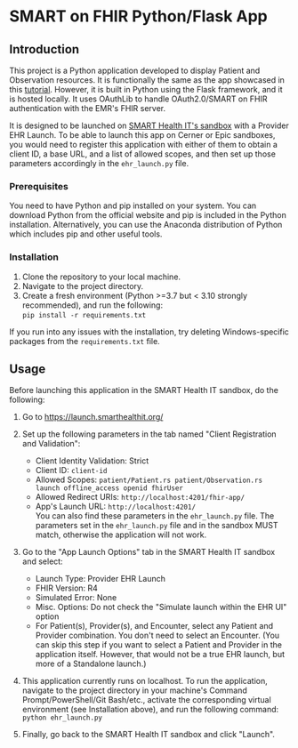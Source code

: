 # SMART on FHIR Python/Flask App

## Introduction

This project is a Python application developed to display Patient and Observation resources. It is functionally the same as the app showcased in this [tutorial](https://engineering.cerner.com/smart-on-fhir-tutorial/). However, it is built in Python using the Flask framework, and it is hosted locally. It uses OAuthLib to handle OAuth2.0/SMART on FHIR authentication with the EMR's FHIR server.

It is designed to be launched on [SMART Health IT's sandbox](https://launch.smarthealthit.org/) with a Provider EHR Launch. To be able to launch this app on Cerner or Epic sandboxes, you would need to register this application with either of them to obtain a client ID, a base URL, and a list of allowed scopes, and then set up those parameters accordingly in the `ehr_launch.py` file.

### Prerequisites

You need to have Python and pip installed on your system. You can download Python from the official website and pip is included in the Python installation. Alternatively, you can use the Anaconda distribution of Python which includes pip and other useful tools.

### Installation

1. Clone the repository to your local machine.
2. Navigate to the project directory.
3. Create a fresh environment (Python >=3.7 but < 3.10 strongly recommended), and run the following:  
`pip install -r requirements.txt`

If you run into any issues with the installation, try deleting Windows-specific packages from the `requirements.txt` file.

## Usage

Before launching this application in the SMART Health IT sandbox, do the following:  

1. Go to <https://launch.smarthealthit.org/>  

2. Set up the following parameters in the tab named "Client Registration and Validation":  

    - Client Identity Validation: Strict
    - Client ID: `client-id`
    - Allowed Scopes: `patient/Patient.rs patient/Observation.rs launch offline_access openid fhirUser`
    - Allowed Redirect URIs: `http://localhost:4201/fhir-app/`
    - App's Launch URL: `http://localhost:4201/`  
    You can also find these parameters in the `ehr_launch.py` file. The parameters set in the `ehr_launch.py` file and in the sandbox MUST match, otherwise the application will not work.  

3. Go to the "App Launch Options" tab in the SMART Health IT sandbox and select:

    - Launch Type: Provider EHR Launch  
    - FHIR Version: R4  
    - Simulated Error: None  
    - Misc. Options: Do not check the "Simulate launch within the EHR UI" option
    - For Patient(s), Provider(s), and Encounter, select any Patient and Provider combination. You don't need to select an Encounter. (You can skip this step if you want to select a Patient and Provider in the application itself. However, that would not be a true EHR launch, but more of a Standalone launch.)  

4. This application currently runs on localhost. To run the application, navigate to the project directory in your machine's Command Prompt/PowerShell/Git Bash/etc., activate the corresponding virtual environment (see Installation above), and run the following command:  
`python ehr_launch.py`  

5. Finally, go back to the SMART Health IT sandbox and click "Launch".
